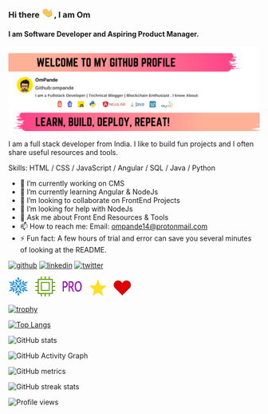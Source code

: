 ### Hi there <img src="https://raw.githubusercontent.com/ABSphreak/ABSphreak/master/gifs/Hi.gif" height="20px" width="25px">, I am Om
#### I am Software Developer and Aspiring Product Manager.
![I am Software Developer](https://raw.githubusercontent.com/ompande/ompande/main/github%20header.png)

I am a full stack developer from India. I like to build fun projects and I often share useful resources and tools.

Skills: HTML / CSS / JavaScript / Angular / SQL / Java / Python

- 🔭 I’m currently working on CMS  
- 🌱 I’m currently learning Angular & NodeJs 
- 👯 I’m looking to collaborate on FrontEnd Projects 
- 🤔 I’m looking for help with NodeJs 
- 💬 Ask me about Front End Resources & Tools 
- 📫 How to reach me: Email: ompande14@protonmail.com 
- ⚡ Fun fact: A few hours of trial and error can save you several minutes of looking at the README. 


[<img src='https://cdn.jsdelivr.net/npm/simple-icons@3.0.1/icons/github.svg' alt='github' height='40'>](https://github.com/ompande)  [<img src='https://cdn.jsdelivr.net/npm/simple-icons@3.0.1/icons/linkedin.svg' alt='linkedin' height='40'>](https://www.linkedin.com/in/ompande//)  [<img src='https://cdn.jsdelivr.net/npm/simple-icons@3.0.1/icons/twitter.svg' alt='twitter' height='40'>](https://twitter.com/the_OmPande)  

<a href='https://archiveprogram.github.com/'><img src='https://raw.githubusercontent.com/acervenky/animated-github-badges/master/assets/acbadge.gif' width='40' height='40'></a> <a href='https://docs.github.com/en/developers'><img src='https://raw.githubusercontent.com/acervenky/animated-github-badges/master/assets/devbadge.gif' width='40' height='40'></a> <a href='https://github.com/pricing'><img src='https://raw.githubusercontent.com/acervenky/animated-github-badges/master/assets/pro.gif' width='40' height='40'></a> <a href='https://stars.github.com/'><img src='https://raw.githubusercontent.com/acervenky/animated-github-badges/master/assets/starbadge.gif' width='35' height='35'></a> <a href='https://docs.github.com/en/github/supporting-the-open-source-community-with-github-sponsors'><img src='https://raw.githubusercontent.com/acervenky/animated-github-badges/master/assets/sponsorbadge.gif' width='35' height='35'></a> 

[![trophy](https://github-profile-trophy.vercel.app/?username=ompande)](https://github.com/ryo-ma/github-profile-trophy)

[![Top Langs](https://github-readme-stats.vercel.app/api/top-langs/?username=ompande)](https://github.com/anuraghazra/github-readme-stats)

![GitHub stats](https://github-readme-stats.vercel.app/api?username=ompande&show_icons=true&count_private=true)  

![GitHub Activity Graph](https://activity-graph.herokuapp.com/graph?username=ompande)  

![GitHub metrics](https://metrics.lecoq.io/ompande)  

![GitHub streak stats](https://github-readme-streak-stats.herokuapp.com/?user=ompande)  

![Profile views](https://gpvc.arturio.dev/ompande)  
